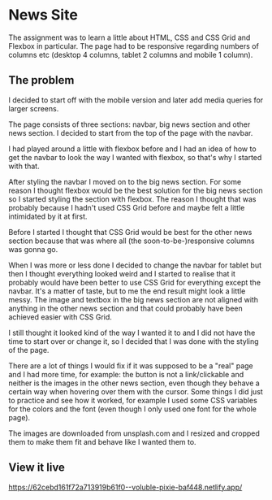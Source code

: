 # News Site

The assignment was to learn a little about HTML, CSS and CSS Grid and Flexbox in particular. The page had to be responsive regarding numbers of columns etc (desktop 4 columns, tablet 2 columns and mobile 1 column).

## The problem

I decided to start off with the mobile version and later add media queries for larger screens.

The page consists of three sections: navbar, big news section and other news section. I decided to start from the top of the page with the navbar.

I had played around a little with flexbox before and I had an idea of how to get the navbar to look the way I wanted with flexbox, so that's why I started with that.

After styling the navbar I moved on to the big news section. For some reason I thought flexbox would be the best solution for the big news section so I started styling the section with flexbox. The reason I thought that was probably because I hadn't used CSS Grid before and maybe felt a little intimidated by it at first.

Before I started I thought that CSS Grid would be best for the other news section because that was where all (the soon-to-be-)responsive columns was gonna go.

When I was more or less done I decided to change the navbar for tablet but then I thought everything looked weird and I started to realise that it probably would have been better to use CSS Grid for everything except the navbar. It's a matter of taste, but to me the end result might look a little messy. The image and textbox in the big news section are not aligned with anything in the other news section and that could probably have been achieved easier with CSS Grid.

I still thought it looked kind of the way I wanted it to and I did not have the time to start over or change it, so I decided that I was done with the styling of the page.

There are a lot of things I would fix if it was supposed to be a "real" page and I had more time, for example: the button is not a link/clickable and neither is the images in the other news section, even though they behave a certain way when hovering over them with the cursor. Some things I did just to practice and see how it worked, for example I used some CSS variables for the colors and the font (even though I only used one font for the whole page). 

The images are downloaded from unsplash.com and I resized and cropped them to make them fit and behave like I wanted them to.

## View it live
https://62cebd161f72a713919b61f0--voluble-pixie-baf448.netlify.app/
